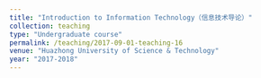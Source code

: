 ```yaml
---
title: "Introduction to Information Technology（信息技术导论）"
collection: teaching
type: "Undergraduate course"
permalink: /teaching/2017-09-01-teaching-16
venue: "Huazhong University of Science & Technology"
year: "2017-2018"
---
```

